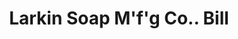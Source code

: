 ---
doi: 10.7916/D8903FVJ
date_other: '1898'
date_other_textual: '1898'
form: printed ephemera
genre:
- Invoices
name:
- Larkin Soap M'f'g Co.
object_in_context_url: https://biggert.cul.columbia.edu/items/view/ave_biggert_00896
subject_hierarchical_geographic:
- Buffalo, New York, United States
subject_name:
- Larkin Soap M'f'g Co.
title: Larkin Soap M'f'g Co.. Bill
sort_title: Larkin Soap M'f'g Co.. Bill
call_number: ave_biggert_00896
coordinates:
- 42.90472222222222,-78.84944444444444
pid: ave_biggert_00896
identifiers: ave_biggert_00896
thumbnail: false
permalink: /biggert/ave_biggert_00896/
layout: iiif-image-page
---